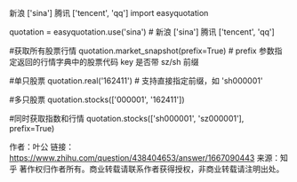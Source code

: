 新浪 ['sina'] 腾讯 ['tencent', 'qq'] 
import easyquotation

quotation = easyquotation.use('sina') # 新浪 ['sina'] 腾讯 ['tencent', 'qq'] 

#获取所有股票行情
quotation.market_snapshot(prefix=True) # prefix 参数指定返回的行情字典中的股票代码 key 是否带 sz/sh 前缀

#单只股票
quotation.real('162411') # 支持直接指定前缀，如 'sh000001'

#多只股票
quotation.stocks(['000001', '162411']) 

#同时获取指数和行情
quotation.stocks(['sh000001', 'sz000001'], prefix=True)

作者：叶公
链接：https://www.zhihu.com/question/438404653/answer/1667090443
来源：知乎
著作权归作者所有。商业转载请联系作者获得授权，非商业转载请注明出处。